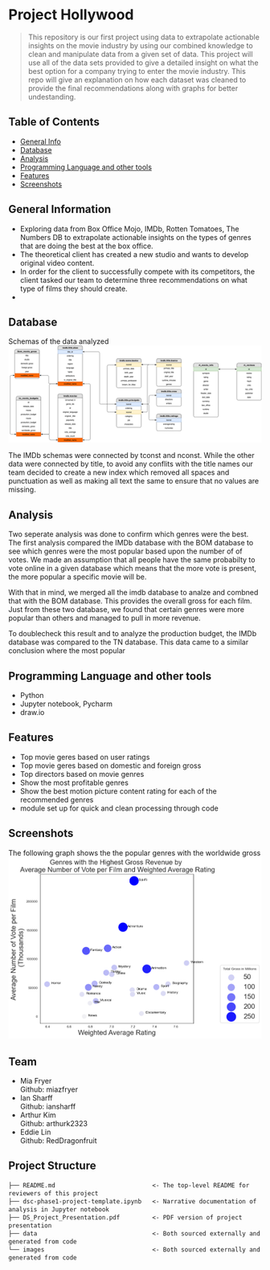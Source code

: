 # Project Hollywood
>This repository is our first project using data to extrapolate actionable insights on the movie industry by using our combined knowledge to clean and manipulate data from a given set of data. This project will use all of the data sets provided to give a detailed insight on what the best option for a company trying to enter the movie industry. This repo will give an explanation on how each dataset was cleaned to provide the final recommendations along with graphs for better undestanding.

## Table of Contents
* [General Info](#general-information)
* [Database](#database)
* [Analysis](#analysis)
* [Programming Language and other tools](#programming-language-and-other-tools)
* [Features](#features)
* [Screenshots](#screenshots)


## General Information
- Exploring data from Box Office Mojo, IMDb, Rotten Tomatoes, The Numbers DB to extrapolate actionable insights on the types of genres that are doing the best at the box office.
- The theoretical client has created a new studio and wants to develop original video content. <br>
- In order for the client to successfully compete with its competitors, the client tasked our team to determine three recommendations on what type of films they should create.
- 
## Database

Schemas of the data analyzed
![Schemas](./images/Project_Hollywood_Schemas_v2.png)

The IMDb schemas were connected by tconst and nconst. While the other data were connected by title, to avoid any conflits with the title names our team decided to create a new index which removed all spaces and punctuation as well as making all text the same to ensure that no values are missing.

## Analysis
Two seperate analysis was done to confirm which genres were the best. The first analysis compared the IMDb database with the BOM database to see which genres were the most popular based upon the number of of votes. We made an assumption that all people have the same probabilty to vote online in a given database which means that the more vote is present, the more popular a specific movie will be.

With that in mind, we merged all the imdb database to analze and combned that with the BOM database. This provides the overall gross for each film. Just from these two database, we found that certain genres were more popular than others and managed to pull in more revenue.

To doublecheck this result and to analyze the production budget, the IMDb database was compared to the TN database. This data came to a similar conclusion where the most popular 

## Programming Language and other tools
- Python 
- Jupyter notebook, Pycharm
- draw.io

## Features
- Top movie geres based on user ratings
- Top movie geres based on domestic and foreign gross
- Top directors based on movie genres
- Show the most profitable genres
- Show the best motion picture content rating for each of the recommended genres
- module set up for quick and clean processing through code

## Screenshots


The following graph shows the the popular genres with the worldwide gross
![highest_gross_revenue_plot](./images/highest_gross_revenue_plot.png)

## Team
- Mia Fryer <br>
    Github: miazfryer<br>
- Ian Sharff <br>
    Github: iansharff<br>
- Arthur Kim <br>
    Github: arthurk2323<br>
- Eddie Lin <br>
    Github: RedDragonfruit<br>

## Project Structure
```
├── README.md                           <- The top-level README for reviewers of this project
├── dsc-phase1-project-template.ipynb   <- Narrative documentation of analysis in Jupyter notebook
├── DS_Project_Presentation.pdf         <- PDF version of project presentation
├── data                                <- Both sourced externally and generated from code
└── images                              <- Both sourced externally and generated from code
```

